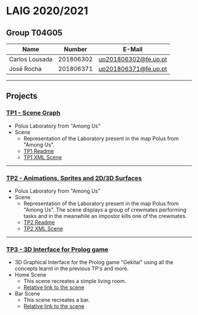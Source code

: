 # LAIG 2020/2021

## Group T04G05
| Name             | Number    | E-Mail             |
| ---------------- | --------- | ------------------ |
| Carlos Lousada         | 201806302 | up201806302@fe.up.pt               |
| José Rocha         | 201806371 | up201806371@fe.up.pt                |

----

## Projects

### [TP1 - Scene Graph](TP1)

- Polus Laboratory from "Among Us"
- Scene
  - Representation of the Laboratory present in the map Polus from "Among Us".
  - [TP1 Readme](https://git.fe.up.pt/laig/laig-2020-2021/t04/laig-t04-g05/-/blob/master/TP1/README.md)
  - [TP1 XML Scene](https://git.fe.up.pt/laig/laig-2020-2021/t04/laig-t04-g05/-/blob/master/TP1/scenes/final.xml)

-----

### [TP2 - Animations, Sprites and 2D/3D Surfaces](TP2)
- Polus Laboratory from "Among Us"
- Scene
  - Representation of the Laboratory present in the map Polus from "Among Us". The scene displays a group of crewmates performing tasks and in the meanwhile an impostor kills one of the crewmates.
  - [TP2 Readme](https://git.fe.up.pt/laig/laig-2020-2021/t04/laig-t04-g05/-/blob/master/TP2/README.md)
  - [TP2 XML Scene](https://git.fe.up.pt/laig/laig-2020-2021/t04/laig-t04-g05/-/blob/master/TP1/scenes/LAIG_TP2_XML_T4_G05.xml)

----

### [TP3 - 3D Interface for Prolog game](TP3)
- 3D Graphical Interface for the Prolog game "Gekitai" using all the concepts learnt in the previous TP's and more.
- Home Scene
  - This scene recreates a simple living room.
  - [Relative link to the scene](https://git.fe.up.pt/laig/laig-2020-2021/t04/laig-t04-g05/-/blob/master/TP3/scenes/LAIG_TP2_XML_T4_G05_1.xml)
- Bar Scene
  - This scene recreates a bar.
  - [Relative link to the scene](https://git.fe.up.pt/laig/laig-2020-2021/t04/laig-t04-g05/-/blob/master/TP3/scenes/LAIG_TP2_XML_T4_G05_2.xml)


